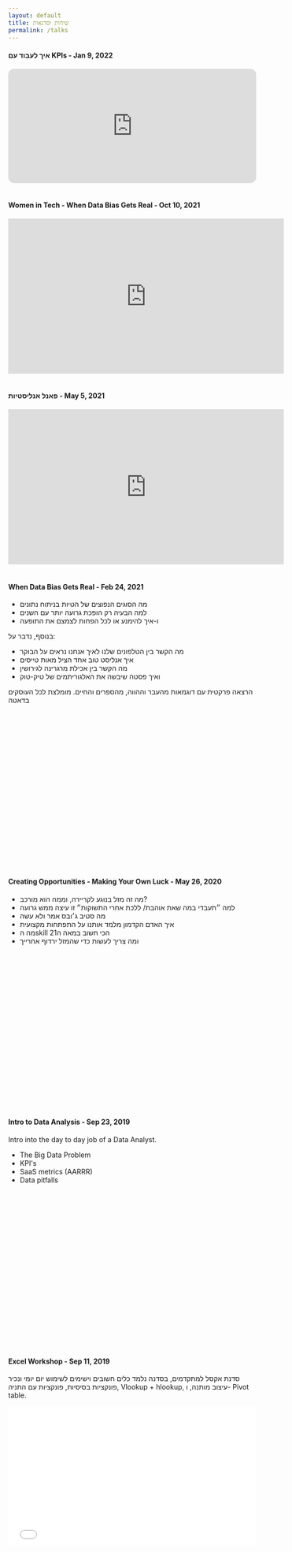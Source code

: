 ```yaml
---
layout: default
title: שיחות וסדנאות
permalink: /talks
---
```


#### איך לעבוד עם KPIs - Jan 9, 2022

<iframe style="border-radius:12px" src="https://open.spotify.com/embed/episode/7dUs6V3qstbhEXbmLwo0Au?utm_source=generator" width="100%" height="232" frameBorder="0" allowfullscreen="" allow="autoplay; clipboard-write; encrypted-media; fullscreen; picture-in-picture"></iframe>

<br>
<br>


#### Women in Tech - When Data Bias Gets Real - Oct 10, 2021


<iframe width="560" height="315" src="https://www.youtube.com/embed/71hYqy7Xo0U" title="YouTube video player" frameborder="0" allow="accelerometer; autoplay; clipboard-write; encrypted-media; gyroscope; picture-in-picture" allowfullscreen></iframe>


<br>
<br>

#### פאנל אנליסטיות - May 5, 2021

<iframe width="560" height="315" src="https://www.youtube.com/embed/QdpnjgK3yxs" title="YouTube video player" frameborder="0" allow="accelerometer; autoplay; clipboard-write; encrypted-media; gyroscope; picture-in-picture" allowfullscreen></iframe>

<br>
<br>

#### When Data Bias Gets Real - Feb 24, 2021

* מה הסוגים הנפוצים של הטיות בניתוח נתונים 
* למה הבעיה רק הופכת גרועה יותר עם השנים
* ו-איך להימנע או לכל הפחות לצמצם את התופעה

בנוסף, נדבר על:
* מה הקשר בין הטלפונים שלנו לאיך אנחנו נראים על הבוקר
* איך אנליסט טוב אחד הציל מאות טייסים
* מה הקשר בין אכילת מרגרינה לגירושין 
* ואיך פסטה שיבשה את האלגוריתמים של טיק-טוק

הרצאה פרקטית עם דוגמאות מהעבר וההווה, מהספרים והחיים. מומלצת לכל העוסקים בדאטה


<div style="left: 0; width: 100%; height: 0; position: relative; padding-bottom: 56.1972%;">

<script async class="speakerdeck-embed" data-id="e980bf864ce64e5580c0359680204c69" data-ratio="1.77777777777778" src="//speakerdeck.com/assets/embed.js"></script></div>
<br>
<br>



#### Creating Opportunities - Making Your Own Luck - May 26, 2020

* מה זה מזל בנוגע לקריירה, וממה הוא מורכב?
* למה ״תעבדי במה שאת אוהבת/ ללכת אחרי התשוקות״ זו עיצה ממש גרועה
* מה סטיב ג׳ובס אמר ולא עשה
* איך האדם הקדמון מלמד אותנו על התפתחות מקצועית
* מה הskill הכי חשוב במאה ה21 
* ומה צריך לעשות כדי שהמזל ירדוף אחרייך


<!-- <iframe src="https://www.slideshare.net/ShiranKrasnov/slideshelf" width="760px" height="570px" frameborder="0" marginwidth="0" marginheight="0" scrolling="no" style="border:none;" allowfullscreen webkitallowfullscreen mozallowfullscreen></iframe> -->

<div style="left: 0; width: 100%; height: 0; position: relative; padding-bottom: 56.1972%;">

<script async class="speakerdeck-embed" data-id="43c0e49e0b044f169c323c3096da2157" data-ratio="1.77777777777778" src="//speakerdeck.com/assets/embed.js"></script></div>
<br>
<br>

#### Intro to Data Analysis - Sep 23, 2019

Intro into the day to day job of a Data Analyst.


* The Big Data Problem 
* KPI's 
* SaaS metrics (AARRR) 
* Data pitfalls
<div style="left: 0; width: 100%; height: 0; position: relative; padding-bottom: 56.1972%;">
<script async class="speakerdeck-embed" data-id="d30b76eb68514ae8b2f210dd11ddba14" data-ratio="1.77777777777778" src="//speakerdeck.com/assets/embed.js"></script></div>

<br>
<br>


#### Excel Workshop - Sep 11, 2019

סדנת אקסל למתקדמים, בסדנה נלמד כלים חשובים וישימים לשימוש יום יומי ונכיר פונקציות בסיסיות, פונקציות עם התניה, Vlookup + hlookup, עיצוב מותנה, ו- Pivot table.



<div style="left: 0; width: 100%; height: 0; position: relative; padding-bottom: 56.1972%;"><iframe src="//speakerdeck.com/player/d10897179ce54066acfe8e312d2274f4" style="border: 0; top: 0; left: 0; width: 100%; height: 100%; position: absolute;" allowfullscreen scrolling="no" allow="encrypted-media"></iframe></div>
